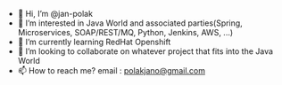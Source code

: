 - 👋 Hi, I’m @jan-polak
- 👀 I’m interested in Java World and associated parties(Spring, Microservices, SOAP/REST/MQ, Python, Jenkins, AWS, ...)
- 🌱 I’m currently learning RedHat Openshift
- 💞️ I’m looking to collaborate on whatever project that fits into the Java World
- 📫 How to reach me? email : polakjano@gmail.com

<!---
jan-polak/jan-polak is a ✨ special ✨ repository because its `README.md` (this file) appears on your GitHub profile.
You can click the Preview link to take a look at your changes.
--->
